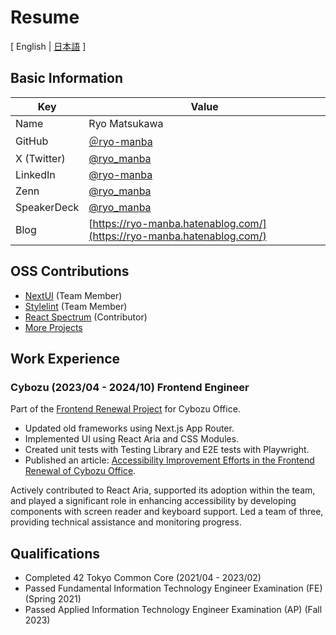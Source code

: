 # Resume

[ English | [日本語](/README-ja.md) ]

## Basic Information

| Key         | Value                                                                  |
| ----------- | ---------------------------------------------------------------------- |
| Name        | Ryo Matsukawa                                                          |
| GitHub      | [＠ryo-manba](https://github.com/ryo-manba)                            |
| X (Twitter) | [@ryo_manba](https://x.com/ryo_manba)                                  |
| LinkedIn    | [@ryo-manba](https://www.linkedin.com/in/ryo-manba/)                   |
| Zenn        | [@ryo_manba](https://zenn.dev/ryo_manba)                               |
| SpeakerDeck | [@ryo_manba](https://speakerdeck.com/ryo_manba)                        |
| Blog        | [https://ryo-manba.hatenablog.com/](https://ryo-manba.hatenablog.com/) |

## OSS Contributions

- [NextUI](https://github.com/nextui-org/nextui) (Team Member)
- [Stylelint](https://github.com/stylelint/stylelint) (Team Member)
- [React Spectrum](https://github.com/adobe/react-spectrum) (Contributor)
- [More Projects](https://github.com/ryo-manba)

## Work Experience

### Cybozu (2023/04 - 2024/10) Frontend Engineer

Part of the [Frontend Renewal Project](https://blog.cybozu.io/entry/2023/09/25/080000) for Cybozu Office.

- Updated old frameworks using Next.js App Router.
- Implemented UI using React Aria and CSS Modules.
- Created unit tests with Testing Library and E2E tests with Playwright.
- Published an article: [Accessibility Improvement Efforts in the Frontend Renewal of Cybozu Office](https://blog.cybozu.io/entry/2023/12/01/080000).

Actively contributed to React Aria, supported its adoption within the team, and played a significant role in enhancing accessibility by developing components with screen reader and keyboard support. Led a team of three, providing technical assistance and monitoring progress.

## Qualifications

- Completed 42 Tokyo Common Core (2021/04 - 2023/02)
- Passed Fundamental Information Technology Engineer Examination (FE) (Spring 2021)
- Passed Applied Information Technology Engineer Examination (AP) (Fall 2023)
